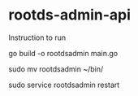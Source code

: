 # rootds-admin-api

Instruction to run


go build -o rootdsadmin main.go

sudo mv rootdsadmin ~/bin/

sudo service rootdsadmin restart
